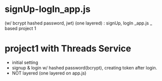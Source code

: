 # signUp-logIn_app.js
(w/ bcrypt hashed password, jwt) (one layered) : signUp, logIn _app.js _ based project 1 

# project1 with Threads Service 
- initial setting 
- signup & login w/ hashed password(bcrypt), creating token after login.
- NOT layered (one layered on app.js)
